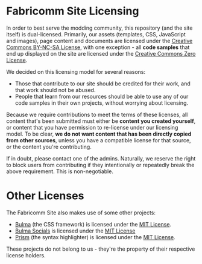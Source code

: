 # Fabricomm Site Licensing

In order to best serve the modding community, this repository (and the site itself) is dual-licensed. Primarily, our
assets (templates, CSS, JavaScript and images), page content and documents are licensed under the 
[Creative Commons BY-NC-SA License](/LICENSE-CC-BY-NC-SA.md), with one exception - all **code samples** that end up 
displayed on the site are licensed under the [Creative Commons Zero License](/LICENSE-CC0.md).

We decided on this licensing model for several reasons:

* Those that contribute to our site should be credited for their work, and that work should not be abused.
* People that learn from our resources should be able to use any of our code samples in their own projects, without
  worrying about licensing.

Because we require contributions to meet the terms of these licenses, all content that's been submitted must either be
**content you created yourself**, or content that you have permission to re-license under our licensing model. To be
clear, **we do not want content that has been directly copied from other sources**, unless you have a compatible 
license for that source, or the content you're contributing.

If in doubt, please contact one of the admins. Naturally, we reserve the right to block users from contributing if they 
intentionally or repeatedly break the above requirement. This is non-negotiable.

# Other Licenses

The Fabricomm Site also makes use of some other projects:

* [Bulma](https://bulma.io) (the CSS framework) is licensed under the [MIT License](/LICENSE-BULMA).
* [Bulma Socials](https://github.com/aldi/bulma-social/) is licensed under the [MIT License](https://github.com/aldi/bulma-social/blob/master/LICENSE)
* [Prism](https://prismjs.com/) (the syntax highlighter) is licensed under the [MIT License](/LICENSE-PRISM).

These projects do not belong to us - they're the property of their respective license holders.
